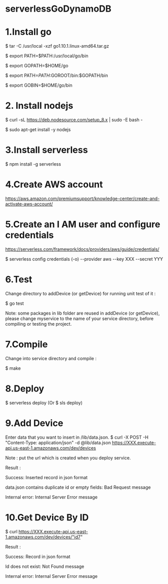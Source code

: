 # serverlessGoDynamoDB
# 1.Install go
$ tar -C /usr/local -xzf go1.10.1.linux-amd64.tar.gz

$ export PATH=$PATH:/usr/local/go/bin

$ export GOPATH=$HOME/go

$ export PATH=$PATH:$GOROOT/bin:$GOPATH/bin

$ export GOBIN=$HOME/go/bin

# 2. Install nodejs
$ curl -sL https://deb.nodesource.com/setup_8.x | sudo -E bash -

$ sudo apt-get install -y nodejs

# 3.Install serverless
$ npm install -g serverless

# 4.Create AWS account
https://aws.amazon.com/premiumsupport/knowledge-center/create-and-activate-aws-account/

# 5.Create an I AM user and configure credentials
https://serverless.com/framework/docs/providers/aws/guide/credentials/

$ serverless config credentials (-o) --provider aws --key XXX --secret YYY

# 6.Test
Change directory to addDevice (or getDevice) for running unit test of it :

$ go test

Note: some packages in lib folder are reused in addDevice (or getDevice), please change myservice to the name of your service directory, before compiling or testing the project.

# 7.Compile
Change into service directory and compile :

$ make

# 8.Deploy
$ serverless deploy (Or $ sls deploy)

# 9.Add Device
Enter data that you want to insert in /lib/data.json.
$ curl -X POST -H "Content-Type: application/json" -d @lib/data.json  https://XXX.execute-api.us-east-1.amazonaws.com/dev/devices

Note : put the url which is created when you deploy service.

Result :

Success: Inserted record in json format 

data.json contains duplicate id or empty fields: Bad Request message 

Internal error: Internal Server Error message 

# 10.Get Device By ID
$ curl https://XXX.execute-api.us-east-1.amazonaws.com/dev/devices/"id7"

Result :

Success: Record in json format 

Id does not exist: Not Found message 

Internal error: Internal Server Error message
